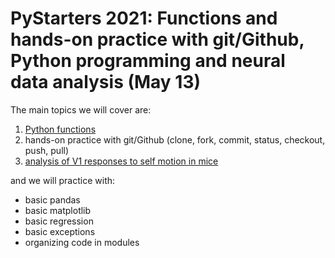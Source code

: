 # PyStarters 2021: Functions and hands-on practice with git/Github, Python programming and neural data analysis (May 13)

The main topics we will cover are:

1. [Python functions](doc/functions.md)
2. hands-on practice with git/Github (clone, fork, commit, status, checkout, push, pull)
3. [analysis of V1 responses to self motion in mice](doc/v1Analysis.md)

and we will practice with:

- basic pandas
- basic matplotlib
- basic regression
- basic exceptions
- organizing code in modules

